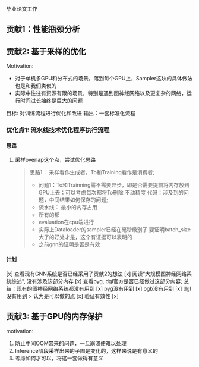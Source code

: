 毕业论文工作

## 贡献1：性能瓶颈分析 

## 贡献2: 基于采样的优化
Motivation:
- 对于单机多GPU和分布式的场景，落到每个GPU上，Sampler这块的具体做法也是和我们类似的
- 实际中往往有资源有限的场景，特别是遇到图神经网络以及更复杂的网络，运行时间过长始终是巨大的问题

目标: 对训练流程进行优化和改进
输出：一套标准化流程


### 优化点1: 流水线技术优化程序执行流程

#### 思路
1. 采样overlap这个点，尝试优化思路
    > 思路1： 采样看作生成者，To和Training看作是消费者;  
    >   - 问题1：To和Trainning需不需要异步，即是否需要提前将内存放到GPU上去；可以考虑每次都将To删除
    > 不动精度
    > 代码：涉及到的问题，中间结果如何保存的问题;
    >   - 流水线： 最小的内存占用
    >   - 所有的都
    >  - evaluation在cpu端进行
    >  - 实际上Dataloader的sampler已经在毫秒级别了
    > 要证明batch_size大了的好处才是，这个有证据可以表明的
    >   - 之前gnn的证明是否是有效

#### 计划

[x] 查看现有GNN系统是否已经采用了贡献2的想法
    [x] 阅读“大规模图神经网络系统综述", 没有涉及该部分内存
    [x] 查看pyg, dgl官方是否已经做过这部分内容; 总结：现有的图神经网络系统都没有用到
        [x] pyg没有用到
        [x] ogb没有用到
        [x] dgl没有用到
    > 认为是可以做的点
[x] 验证有效性
    [x]  

## 贡献3: 基于GPU的内存保护

motivation:
1. 防止中间OOM带来的问题，一旦崩溃便难以处理
2. Inference阶段采样出来的子图是变化的，这样来说是有意义的
3. 考虑如何才可以，将这一套做得有意义

